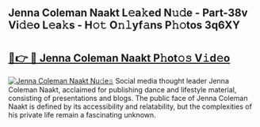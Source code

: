 ## Jenna Coleman Naakt L𝚎a𝚔ed N𝚞𝚍e - Part-38v Vi𝚍𝚎o L𝚎a𝚔s - H𝚘𝚝 O𝚗𝚕yf𝚊ns P𝚑𝚘tos 3q6XY

# <h2><a href="http://kf9fk9.oniu.top/?m=Jenna+Coleman+Naakt">🔗👉 🔴 Jenna Coleman Naakt P𝚑ot𝚘𝚜 V𝚒d𝚎o</a></h2>

[![Jenna Coleman Naakt Nu𝚍e𝚜](https://i.imgur.com/0qMVB7G.gif)](http://kf9fk9.oniu.top/?m=Jenna+Coleman+Naakt)
Social media thought leader Jenna Coleman Naakt, acclaimed for publishing dance and lifestyle material, consisting of presentations and blogs. The public face of Jenna Coleman Naakt is defined by its accessibility and relatability, but the complexities of his private life remain a fascinating unknown.  
